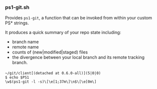 ### ps1-git.sh
Provides `ps1-git`, a function that can be invoked from within your custom PS* strings.

It produces a quick summary of your repo state including:

* branch name
* remote name
* counts of (new|modified|staged) files
* the divergence between your local branch and its remote tracking branch.

####
    ~/git/client[(detached at 0.6.0-all)](5|0|0)
    $ echo $PS1
    \w$(ps1-git -l -s)\[\e[1;37m\]\n$\[\e[0m\]
